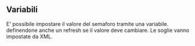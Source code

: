 ## Variabili
E' possibile impostare il valore del semaforo tramite una variabile. definendone anche un refresh se il valore deve cambiare.
Le soglie vanno impostate da XML.
